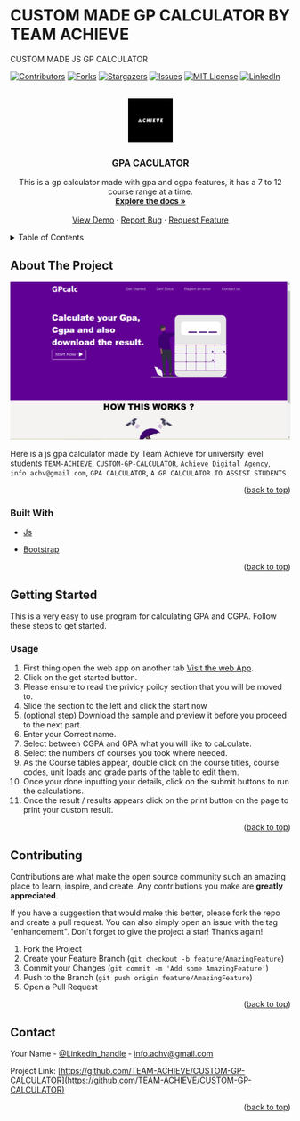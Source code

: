 # CUSTOM MADE GP CALCULATOR BY TEAM ACHIEVE
CUSTOM MADE JS GP CALCULATOR

<div id="top"></div>

[![Contributors][contributors-shield]][contributors-url]
[![Forks][forks-shield]][forks-url]
[![Stargazers][stars-shield]][stars-url]
[![Issues][issues-shield]][issues-url]
[![MIT License][license-shield]][license-url]
[![LinkedIn][linkedin-shield]][linkedin-url]

<!-- PROJECT LOGO -->
<br />
<div align="center">
  <a href="https://github.com/TEAM-ACHIEVE/CUSTOM-GP-CALCULATOR">
    <img src="images/ACHIEVE BLACK AND WHITE.png" alt="Logo" width="80" height="80">
  </a>

<h3 align="center">GPA CACULATOR</h3>

  <p align="center">
    This is a gp calculator made with gpa and cgpa features, it has a 7 to 12 course range at a time.
    <br />
    <a href="https://github.com/TEAM-ACHIEVE/CUSTOM-GP-CALCULATOR"><strong>Explore the docs »</strong></a>
    <br />
    <br />
    <a href="https://team-achieve.github.io/CUSTOM-GP-CALCULATOR/">View Demo</a>
    ·
    <a href="https://github.com/TEAM-ACHIEVE/CUSTOM-GP-CALCULATOR/issues">Report Bug</a>
    ·
    <a href="https://github.com/TEAM-ACHIEVE/CUSTOM-GP-CALCULATOR/issues">Request Feature</a>
  </p>
</div>



<!-- TABLE OF CONTENTS -->
<details>
  <summary>Table of Contents</summary>
  <ol>
    <li>
      <a href="#about-the-project">About The Project</a>
      <ul>
        <li><a href="#built-with">Built With</a></li>
      </ul>
    </li>
    <li>
      <a href="#getting-started">Getting Started</a>
      <ul>
        <!-- <li><a href="#prerequisites">Prerequisites</a></li> -->
        <li><a href="#usage">Usage</a></li>
      </ul>
    </li>
    <!-- <li><a href="#usage">Usage</a></li>
    <li><a href="#roadmap">Roadmap</a></li> -->
    <li><a href="#contributing">Contributing</a></li>
    <li><a href="#contact">Contact</a></li>
    <!-- <li><a href="#acknowledgments">Acknowledgments</a></li> -->
  </ol>
</details>



<!-- ABOUT THE PROJECT -->
## About The Project

[![Product Name Screen Shot][product-screenshot]](https://team-achieve.github.io/CUSTOM-GP-CALCULATOR/)

Here is a js gpa calculator made by Team Achieve for university level students `TEAM-ACHIEVE`, `CUSTOM-GP-CALCULATOR`, `Achieve Digital Agency`, `info.achv@gmail.com`,  `GPA CALCULATOR`, `A GP CALCULATOR TO ASSIST STUDENTS`

<p align="right">(<a href="#top">back to top</a>)</p>



### Built With

* [Js](https://developer.mozilla.org/en-US/docs/Web/JavaScript)
<!-- * [React.js](https://reactjs.org/)
* [Vue.js](https://vuejs.org/)
* [Angular](https://angular.io/)
* [Svelte](https://svelte.dev/)
* [Laravel](https://laravel.com) -->
* [Bootstrap](https://getbootstrap.com)
<!-- * [JQuery](https://jquery.com) -->

<p align="right">(<a href="#top">back to top</a>)</p>



<!-- GETTING STARTED -->
## Getting Started

This is a very easy to use program for calculating GPA and CGPA.
Follow these steps to get started.
 
### Usage

1. First thing open the web app on another tab [Visit the web App](https://team-achieve.github.io/CUSTOM-GP-CALCULATOR/).
2. Click on the get started button.
3. Please ensure to read the privicy poilcy section that you will be moved to.
4. Slide the section to the left and click the start now
5. (optional step) Download the sample and preview it before you proceed to the next part.
6. Enter your Correct name.
7. Select between CGPA and GPA what you will like to caLculate.
8. Select the numbers of courses you took where needed.
9. As the Course tables appear, double click on the course titles, course codes, unit loads and grade parts of the table to edit them.
10. Once your done inputting your details, click on the submit buttons to run the calculations.
11. Once the result / results appears click on the print button on the page to print your custom result.
<p align="right">(<a href="#top">back to top</a>)</p>



<!-- USAGE EXAMPLES -->
<!-- ## Usage

Use this space to show useful examples of how a project can be used. Additional screenshots, code examples and demos work well in this space. You may also link to more resources.

_For more examples, please refer to the [Documentation](https://example.com)_

<p align="right">(<a href="#top">back to top</a>)</p> -->


<!-- CONTRIBUTING -->
## Contributing

Contributions are what make the open source community such an amazing place to learn, inspire, and create. Any contributions you make are **greatly appreciated**.

If you have a suggestion that would make this better, please fork the repo and create a pull request. You can also simply open an issue with the tag "enhancement".
Don't forget to give the project a star! Thanks again!

1. Fork the Project
2. Create your Feature Branch (`git checkout -b feature/AmazingFeature`)
3. Commit your Changes (`git commit -m 'Add some AmazingFeature'`)
4. Push to the Branch (`git push origin feature/AmazingFeature`)
5. Open a Pull Request

<p align="right">(<a href="#top">back to top</a>)</p>



<!-- LICENSE -->
<!-- ## License

Distributed under the view our License. See `LICENSE.txt` for more information.

<p align="right">(<a href="#top">back to top</a>)</p>
 -->


<!-- CONTACT -->
## Contact

Your Name - [@Linkedin_handle](https://www.linkedin.com/company/achieve-digital-agency) - info.achv@gmail.com

Project Link: [https://github.com/TEAM-ACHIEVE/CUSTOM-GP-CALCULATOR](https://github.com/TEAM-ACHIEVE/CUSTOM-GP-CALCULATOR)

<p align="right">(<a href="#top">back to top</a>)</p>



<!-- ACKNOWLEDGMENTS -->
<!-- ## Acknowledgments

* []()
* []()
* []() -->

<!-- <p align="right">(<a href="#top">back to top</a>)</p> -->



<!-- MARKDOWN LINKS & IMAGES -->
<!-- https://www.markdownguide.org/basic-syntax/#reference-style-links -->
[contributors-shield]: https://img.shields.io/github/contributors/TEAM-ACHIEVE/CUSTOM-GP-CALCULATOR.svg?style=for-the-badge
[contributors-url]: https://github.com/TEAM-ACHIEVE/CUSTOM-GP-CALCULATOR/graphs/contributors
[forks-shield]: https://img.shields.io/github/forks/TEAM-ACHIEVE/CUSTOM-GP-CALCULATOR.svg?style=for-the-badge
[forks-url]: https://github.com/TEAM-ACHIEVE/CUSTOM-GP-CALCULATOR/network/members
[stars-shield]: https://img.shields.io/github/stars/TEAM-ACHIEVE/CUSTOM-GP-CALCULATOR.svg?style=for-the-badge
[stars-url]: https://github.com/TEAM-ACHIEVE/CUSTOM-GP-CALCULATOR/stargazers
[issues-shield]: https://img.shields.io/github/issues/TEAM-ACHIEVE/CUSTOM-GP-CALCULATOR.svg?style=for-the-badge
[issues-url]: https://github.com/TEAM-ACHIEVE/CUSTOM-GP-CALCULATOR/issues
[license-shield]: https://img.shields.io/github/license/TEAM-ACHIEVE/CUSTOM-GP-CALCULATOR.svg?style=for-the-badge
[license-url]: https://github.com/TEAM-ACHIEVE/CUSTOM-GP-CALCULATOR/blob/master/LICENSE.txt
[linkedin-shield]: https://img.shields.io/badge/-LinkedIn-black.svg?style=for-the-badge&logo=linkedin&colorB=555
[linkedin-url]: https://www.linkedin.com/company/achieve-digital-agency
[product-screenshot]: images/screenshot1.png
